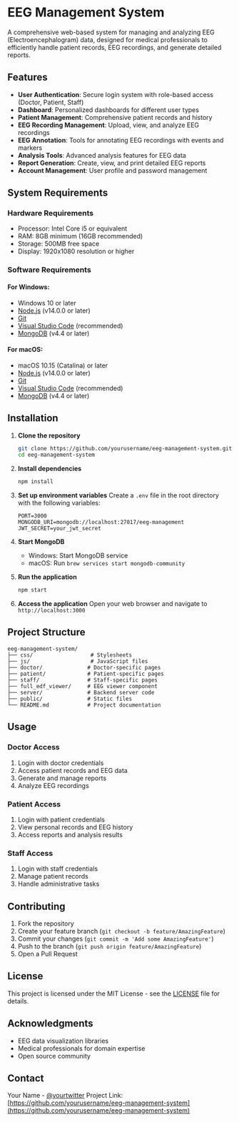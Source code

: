 # EEG Management System

A comprehensive web-based system for managing and analyzing EEG (Electroencephalogram) data, designed for medical professionals to efficiently handle patient records, EEG recordings, and generate detailed reports.

## Features

- **User Authentication**: Secure login system with role-based access (Doctor, Patient, Staff)
- **Dashboard**: Personalized dashboards for different user types
- **Patient Management**: Comprehensive patient records and history
- **EEG Recording Management**: Upload, view, and analyze EEG recordings
- **EEG Annotation**: Tools for annotating EEG recordings with events and markers
- **Analysis Tools**: Advanced analysis features for EEG data
- **Report Generation**: Create, view, and print detailed EEG reports
- **Account Management**: User profile and password management

## System Requirements

### Hardware Requirements
- Processor: Intel Core i5 or equivalent
- RAM: 8GB minimum (16GB recommended)
- Storage: 500MB free space
- Display: 1920x1080 resolution or higher

### Software Requirements

#### For Windows:
- Windows 10 or later
- [Node.js](https://nodejs.org/) (v14.0.0 or later)
- [Git](https://git-scm.com/download/win)
- [Visual Studio Code](https://code.visualstudio.com/) (recommended)
- [MongoDB](https://www.mongodb.com/try/download/community) (v4.4 or later)

#### For macOS:
- macOS 10.15 (Catalina) or later
- [Node.js](https://nodejs.org/) (v14.0.0 or later)
- [Git](https://git-scm.com/download/mac)
- [Visual Studio Code](https://code.visualstudio.com/) (recommended)
- [MongoDB](https://www.mongodb.com/try/download/community) (v4.4 or later)

## Installation

1. **Clone the repository**
   ```bash
   git clone https://github.com/yourusername/eeg-management-system.git
   cd eeg-management-system
   ```

2. **Install dependencies**
   ```bash
   npm install
   ```

3. **Set up environment variables**
   Create a `.env` file in the root directory with the following variables:
   ```
   PORT=3000
   MONGODB_URI=mongodb://localhost:27017/eeg-management
   JWT_SECRET=your_jwt_secret
   ```

4. **Start MongoDB**
   - Windows: Start MongoDB service
   - macOS: Run `brew services start mongodb-community`

5. **Run the application**
   ```bash
   npm start
   ```

6. **Access the application**
   Open your web browser and navigate to `http://localhost:3000`

## Project Structure

```
eeg-management-system/
├── css/                  # Stylesheets
├── js/                   # JavaScript files
├── doctor/              # Doctor-specific pages
├── patient/             # Patient-specific pages
├── staff/               # Staff-specific pages
├── full_edf_viewer/     # EEG viewer component
├── server/              # Backend server code
├── public/              # Static files
└── README.md            # Project documentation
```

## Usage

### Doctor Access
1. Login with doctor credentials
2. Access patient records and EEG data
3. Generate and manage reports
4. Analyze EEG recordings

### Patient Access
1. Login with patient credentials
2. View personal records and EEG history
3. Access reports and analysis results

### Staff Access
1. Login with staff credentials
2. Manage patient records
3. Handle administrative tasks

## Contributing

1. Fork the repository
2. Create your feature branch (`git checkout -b feature/AmazingFeature`)
3. Commit your changes (`git commit -m 'Add some AmazingFeature'`)
4. Push to the branch (`git push origin feature/AmazingFeature`)
5. Open a Pull Request

## License

This project is licensed under the MIT License - see the [LICENSE](LICENSE) file for details.

## Acknowledgments

- EEG data visualization libraries
- Medical professionals for domain expertise
- Open source community

## Contact

Your Name - [@yourtwitter](https://twitter.com/yourtwitter)
Project Link: [https://github.com/yourusername/eeg-management-system](https://github.com/yourusername/eeg-management-system) 
